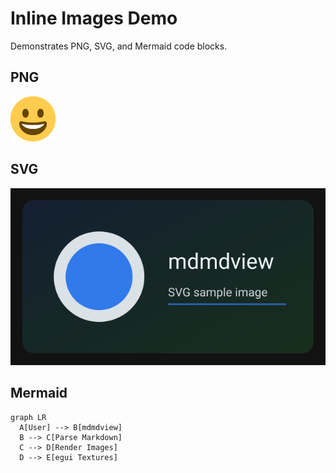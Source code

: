 # Inline Images Demo

Demonstrates PNG, SVG, and Mermaid code blocks.

## PNG

![Smiley PNG](../assets/emoji/1f600.png "PNG emoji sample")

## SVG

![SVG Logo](../assets/samples/logo.svg "SVG sample logo")

## Mermaid

```mermaid
graph LR
  A[User] --> B[mdmdview]
  B --> C[Parse Markdown]
  C --> D[Render Images]
  D --> E[egui Textures]
```

